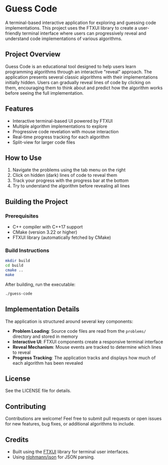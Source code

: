 # Guess Code

A terminal-based interactive application for exploring and guessing code implementations. This project uses the FTXUI library to create a user-friendly terminal interface where users can progressively reveal and understand code implementations of various algorithms.

## Project Overview

Guess Code is an educational tool designed to help users learn programming algorithms through an interactive "reveal" approach. The application presents several classic algorithms with their implementations initially hidden. Users can gradually reveal lines of code by clicking on them, encouraging them to think about and predict how the algorithm works before seeing the full implementation.

## Features

- Interactive terminal-based UI powered by FTXUI
- Multiple algorithm implementations to explore
- Progressive code revelation with mouse interaction
- Real-time progress tracking for each algorithm
- Split-view for larger code files

## How to Use

1. Navigate the problems using the tab menu on the right
2. Click on hidden (dark) lines of code to reveal them
3. Track your progress with the progress bar at the bottom
4. Try to understand the algorithm before revealing all lines

## Building the Project

### Prerequisites
- C++ compiler with C++17 support
- CMake (version 3.22 or higher)
- FTXUI library (automatically fetched by CMake)

### Build Instructions

```bash
mkdir build
cd build
cmake ..
make
```

After building, run the executable:

```bash
./guess-code
```

## Implementation Details

The application is structured around several key components:

- **Problem Loading**: Source code files are read from the `problems/` directory and stored in memory
- **Interactive UI**: FTXUI components create a responsive terminal interface
- **Reveal Mechanism**: Mouse events are tracked to determine which lines to reveal
- **Progress Tracking**: The application tracks and displays how much of each algorithm has been revealed

## License

See the LICENSE file for details.

## Contributing

Contributions are welcome! Feel free to submit pull requests or open issues for new features, bug fixes, or additional algorithms to include.

## Credits

- Built using the [FTXUI](https://github.com/ArthurSonzogni/FTXUI) library for terminal user interfaces.
- Using [nlohmann/json](https://github.com/nlohmann/json) for JSON parsing.

